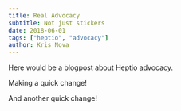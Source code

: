 ```yaml
---
title: Real Advocacy
subtitle: Not just stickers
date: 2018-06-01
tags: ["heptio", "advocacy"]
author: Kris Nova
---
```


Here would be a blogpost about Heptio advocacy.

Making a quick change!

And another quick change!